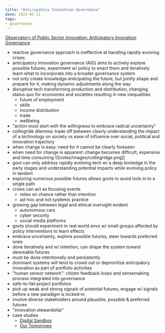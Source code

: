 ```yaml
---
title: "Anticipatory Innovation Governance"
date: 2023-03-21
tags:
- governance
---
```

[Observatory of Public Sector Innovation: Anticipatory Innovation Governance](https://oecd-opsi.org/wp-content/uploads/2020/11/AnticipatoryInnovationGovernance-Note-Nov2020.pdf?curius=2726)
- reactive governance approach is ineffective at handling rapidly evolving crises
- anticipatory innovation governance (AIG) aims to actively explore possible futures, experiment w/ policy to enact them and iteratively learn what to incorporate into a broader governance system
- not only create knowledge anticipating the future, but jointly shape and prepare for it, making dynamic adjustments along the way
- disruptive tech transforming production and distribution; changing status quo for economies and societies resulting in new inequalities
	- future of employment
	- skills
	- income distribution
	- trade
	- wellbeing
- "action must start with the willingness to embrace radical uncertainty"
- collingride dilemma: trade off between clearly understanding the impact of a technology on society vs ease of influence over social, political and innovation trajectory
- when change is easy: need for it cannot be clearly foreseen
- when need for change is apparent: change becomes difficult, expensive and time consuming
![[notes/images/collingridge.png]]
- govt can only address rapidly evolving tech w/ a deep knoledge in the early stages and understanding potential impacts while evolving policy in tandem
- exploring numerous possible futures allows govts to avoid lock-in to a single path
- crises can act as focusing events
	- relies on chance rather than intention
	- ad-hoc and not systemic practice
- growing gap between legal and ethical oversight evident
	- autonomous cars
	- cyber security
	- social media platforms
- govts should experiment in real world envs w/ small groups affected by policy interventions to learn effects
- embrace uncertainty, explore possible futures, steer towards preferred ones
- done iteratively and w/ intention, can shape the system toward deisreable futures
- must be done intentionally and persistently
- dominant systems will tend to crowd out or deprioritize anticipatory innovation as part of portfolio activities
- "human sensor network": citizen feedback loops and sensemaking process integrated into governance
- safe-to-fail project portfolios
- pick up weak and strong signals of potential futures, engage w/ signals before a new paradigm is locked-in
- involve diverse stakeholders around plausible, possible & preferred futures
- "innovation stewardship"
- case studies
	- [Digital Sandbox](https://www.fca.org.uk/firms/innovation/digital-sandbox)
	- [Our Tomorrows](https://ourtomorrows.kucppr.org/)